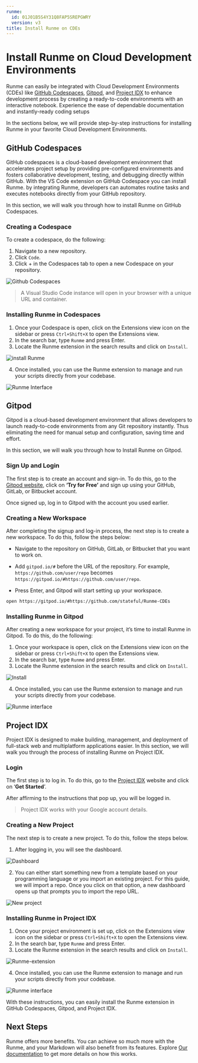 ```yaml
---
runme:
  id: 01J01B5S4Y31Q8FAP5SREPGWRY
  version: v3
title: Install Runme on CDEs
---
```


# Install Runme on Cloud Development Environments

Runme can easily be integrated with Cloud Development Environments (CDEs) like [GitHub Codespaces](https://docs.github.com/en/codespaces/overview), [Gitpod](https://www.gitpod.io/), and [Project IDX](https://idx.dev/) to enhance development process by creating a ready-to-code environments with an interactive notebook. Experience the ease of dependable documentation and instantly-ready coding setups

In the sections below, we will provide step-by-step instructions for installing Runme in your favorite Cloud Development Environments.

## **GitHub Codespaces**

GitHub codespaces is a cloud-based development environment that accelerates project setup by providing pre-configured environments and fosters collaborative development, testing, and debugging directly within GitHub.  With the VS Code extension on GitHub Codespace you can install Runme. by integrating Runme, developers can automates routine tasks and executes notebooks directly from your GitHub repository.

In this section, we will walk you through how to install Runme on GitHub Codespaces.

### **Creating a Codespace**

To create a codespace, do the following:

1. Navigate to a new repository.
2. Click `Code`.
3. Click + in the Codespaces tab to open a new Codespace on your repository.

![Github Codespaces](../../static/img/installation-page/add-codespace-runme.png)

> A Visual Studio Code instance will open in your browser with a unique URL and container.

### **Installing Runme in Codespaces**

1. Once your Codespace is open, click on the Extensions view icon on the sidebar or press `Ctrl+Shift+X` to open the Extensions view.
2. In the search bar, type `Runme` and press Enter.
3. Locate the Runme extension in the search results and click on `Install`.

![install Runme](../../static/img/installation-page/runme-codespace-install.png)

4. Once installed, you can use the Runme extension to manage and run your scripts directly from your codebase.

![Runme Interface](../../static/img/installation-page/runme-codespace-interface.png)

## **Gitpod**

Gitpod is a cloud-based development environment that allows developers to launch ready-to-code environments from any Git repository instantly. Thus eliminating the need for manual setup and configuration, saving time and effort.

In this section, we will walk you through how to Install Runme on Gitpod.

### **Sign Up and Login**

The first step is to create an account and sign-in. To do this, go to the [Gitpod website](https://gitpod.io/), click on **‘Try for Free’** and sign up using your GitHub, GitLab, or Bitbucket account. 

Once signed up, log in to Gitpod with the account you used earlier.

### **Creating a New Workspace**

After completing the signup and log-in process, the next step is to create a new workspace. To do this, follow the steps below:

- Navigate to the repository on GitHub, GitLab, or Bitbucket that you want to work on.

- Add `gitpod.io/#` before the URL of the repository. For example, `https://github.com/user/repo` becomes `https://gitpod.io/#https://github.com/user/repo`.
- Press Enter, and Gitpod will start setting up your workspace.

```sh {"id":"01J01CHB3T1KG1ZV9WT59RKDN2"}
open https://gitpod.io/#https://github.com/stateful/Runme-CDEs
```

### **Installing Runme in Gitpod**

After creating a new workspace for your project, it’s time to install Runme in Gitpod. To do this, do the following: 

1. Once your workspace is open, click on the Extensions view icon on the sidebar or press `Ctrl+Shift+X` to open the Extensions view.
2. In the search bar, type `Runme` and press Enter.
3. Locate the Runme extension in the search results and click on `Install`.

![Install](../../static/img/installation-page/runme-gitpod.png)

4. Once installed, you can use the Runme extension to manage and run your scripts directly from your codebase.

![Runme interface](../../static/img/installation-page/runme-gitpod-interface.png)

## **Project IDX**

Project IDX is designed to make building, management, and deployment of full-stack web and multiplatform applications easier. In this section, we will walk you through the process of installing Runme on Project IDX. 

### **Login**

The first step is to log in. To do this, go to the [Project IDX](https://idx.dev/) website and click on ‘**Get Started**’.

After affirming to the instructions that pop up, you will be logged in. 

> Project IDX works with your Google account details.

### **Creating a New Project**

The next step is to create a new project. To do this, follow the steps below.

1. After logging in, you will see the dashboard.



![Dashboard](../../static/img/installation-page/projectidx.png)

2. You can either start something new from a template based on your programming language or you import an existing project. For this guide, we will import a repo. Once you click on that option, a new dashboard opens up that prompts you to import the repo URL.

![New project](../../static/img/installation-page/runme-projectidx-project.png)

### **Installing Runme in Project IDX**

1. Once your project environment is set up, click on the Extensions view icon on the sidebar or press `Ctrl+Shift+X` to open the Extensions view.
2. In the search bar, type `Runme` and press Enter.
3. Locate the Runme extension in the search results and click on `Install`.

![Runme-extension](../../static/img/installation-page/Runme-projectidx-extension.png)

4. Once installed, you can use the Runme extension to manage and run your scripts directly from your codebase.

![Runme interface](../../static/img/installation-page/runme-projectidx-interface.png)

With these instructions, you can easily install the Runme extension in GitHub Codespaces, Gitpod, and Project IDX.

## **Next Steps**

Runme offers more benefits. You can achieve so much more with the Runme, and your Markdown will also benefit from its features. Explore [Our documentation](../configuration/index) to get more details on how this works. 
